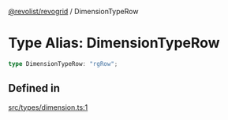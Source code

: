 [@revolist/revogrid](README.md) / DimensionTypeRow

# Type Alias: DimensionTypeRow

```ts
type DimensionTypeRow: "rgRow";
```

## Defined in

[src/types/dimension.ts:1](https://github.com/revolist/revogrid/blob/7d79cd09d43b75b81712fd40eaf892d3b6da4928/src/types/dimension.ts#L1)
